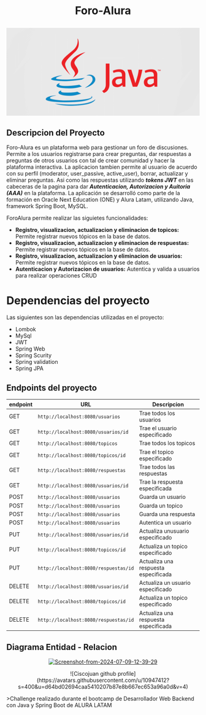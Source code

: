 # <p><center>Foro-Alura</center></p>

![Java header image](https://github.com/marco-sis/Challenge-ForoHub/raw/master/img/java.png)

## Descripcion del Proyecto
Foro-Alura es un plataforma web para gestionar un foro de discusiones. Permite a los usuarios registrarse para crear preguntas, dar respuestas a preguntas de otros usuarios con tal de crear comunidad  y hacer la plataforma interactiva. La aplicacion tambien permite al usuario de acuerdo con su perfil (moderator, user_passive, active_user),  borrar, actualizar y eliminar preguntas. Asi como las respuestas utilizando  ***tokens JWT*** en las cabeceras de la pagina para dar ***Autenticacion, Autorizacion y Auitoria***  ***(AAA)***  en la plataforma. La aplicación  se desarrolló como parte de la formación en Oracle Next Education (ONE) y Alura Latam, utilizando Java, framework Spring Boot, MySQL.

ForoAlura permite realizar las siguietes funcionalidades:

-   **Registro, visualizacion, actualizacion  y eliminacion de topicos:**  Permite registrar nuevos tópicos en la base de datos.
-   **Registro, visualizacion, actualizacion  y eliminacion de respuestas:**  Permite registrar nuevos tópicos en la base de datos.
-   **Registro, visualizacion, actualizacion  y eliminacion de usuarios:**  Permite registrar nuevos tópicos en la base de datos.
-   **Autenticacion y Autorizacion de usuarios:**  Autentica y valida a usuarios para realizar operaciones CRUD

# Dependencias del proyecto

Las siguientes son las dependencias utilizadas en el proyecto:
-   Lombok
-   MySql
-   JWT
-  Spring Web
-  Spring Scurity
-  Spring validation
-  Spring JPA

## Endpoints del proyecto

|     endpoint   |			URL                  |			Descripcion        |
|----------------|-------------------------------|-----------------------------|
|GET			|`http://localhost:8080/usuarios`|Trae todos los usuarios|
|GET			|`http://localhost:8080/usuarios/id`|Trae el usuario especificado|
|GET			|`http://localhost:8080/topicos`|Trae todos los topicos|
|GET			|`http://localhost:8080/topicos/id`|Trae el topico especificado|
|GET			|`http://localhost:8080/respuestas`|Trae todos las respuestas|
|GET			|`http://localhost:8080/usuarios/id`|Trae la respuesta especificada|
|POST          |`http://localhost:8080/usuarios`    |Guarda un usuario           |
|POST          |`http://localhost:8080/usuarios`    |Guarda un topico          |
|POST          |`http://localhost:8080/usuarios`    |Guarda una respuesta        |
|POST          |`http://localhost:8080/usuarios`    |Autentica un usuario         |
|PUT	       |`http://localhost:8080/usuarios/id` |Actualiza unusuario especificado|
|PUT	       |`http://localhost:8080/topicos/id` |Actualiza un topico especificado|
|PUT	       |`http://localhost:8080/respuestas/id` |Actualiza una respuesta especificada|
|DELETE	       |`http://localhost:8080/usuarios/id` |Actualiza un usuario especificado|
|DELETE	       |`http://localhost:8080/topicos/id` |Actualiza un topico especificado|
|DELETE	       |`http://localhost:8080/respuestas/id` |Actualiza una respuesta especificada|


## Diagrama Entidad - Relacion
<p align="center">
<a href="https://ibb.co/fSjVtQS"><img src="https://i.ibb.co/9vQm2Gv/Screenshot-from-2024-07-09-12-39-29.png" alt="Screenshot-from-2024-07-09-12-39-29" border="0"></a>
</p>
<p align="center">
![Ciscojuan github profile](https://avatars.githubusercontent.com/u/10947412?s=400&u=d64bd02694caa5410207b87e8b667ec653a96a0d&v=4)
</p>
>Challenge realizado durante el bootcamp de Desarrollador Web Backend con Java y Spring Boot de ALURA LATAM 